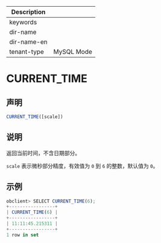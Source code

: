 | Description   |                 |
|---------------|-----------------|
| keywords      |                 |
| dir-name      |                 |
| dir-name-en   |                 |
| tenant-type   | MySQL Mode      |

# CURRENT_TIME

## 声明

```javascript
CURRENT_TIME([scale])
```

## 说明

返回当前时间，不含日期部分。

`scale` 表示微秒部分精度，有效值为 `0` 到 `6` 的整数，默认值为 `0`。

## 示例

```javascript
obclient> SELECT CURRENT_TIME(6);
+-----------------+
| CURRENT_TIME(6) |
+-----------------+
| 11:11:45.215311 |
+-----------------+
1 row in set
```
